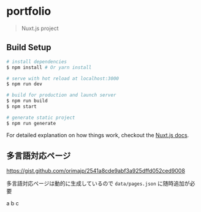 # portfolio

> Nuxt.js project

## Build Setup

``` bash
# install dependencies
$ npm install # Or yarn install

# serve with hot reload at localhost:3000
$ npm run dev

# build for production and launch server
$ npm run build
$ npm start

# generate static project
$ npm run generate
```

For detailed explanation on how things work, checkout the [Nuxt.js docs](https://github.com/nuxt/nuxt.js).


## 多言語対応ページ

https://gist.github.com/orimajp/2541a8cde9abf3a925dffd052ced9008

多言語対応ページは動的に生成しているので `data/pages.json` に随時追加が必要

a
b
c
